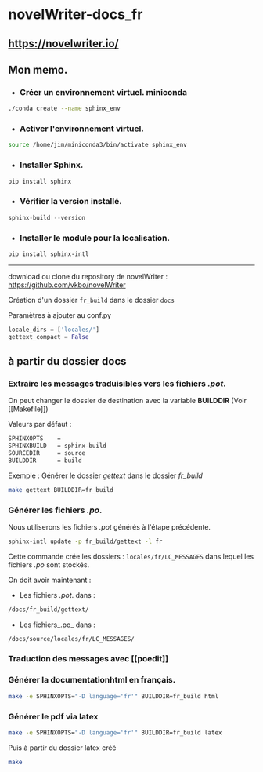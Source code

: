 # novelWriter-docs_fr
## https://novelwriter.io/
## Mon memo.

- ### Créer un environnement virtuel. miniconda
```bash
./conda create --name sphinx_env
```
- ### Activer l'environnement virtuel.
```bash
source /home/jim/miniconda3/bin/activate sphinx_env
```

- ### Installer Sphinx.
```python
pip install sphinx
```
- ### Vérifier la version installé.
```python
sphinx-build --version
```
- ### Installer le module pour la localisation.
```bash
pip install sphinx-intl
```

----
download ou clone du repository de novelWriter : https://github.com/vkbo/novelWriter

Création d'un dossier `fr_build` dans le dossier `docs`

Paramètres à ajouter au conf.py

```python
locale_dirs = ['locales/']
gettext_compact = False
```
## à partir du dossier docs

### Extraire les messages traduisibles vers les  fichiers _.pot_.

On peut changer le dossier de destination avec la variable **BUILDDIR** (Voir [[Makefile]])

Valeurs par défaut : 
```bash
SPHINXOPTS    =
SPHINXBUILD   = sphinx-build
SOURCEDIR     = source
BUILDDIR      = build
```

Exemple : Générer le dossier _gettext_ dans le dossier _fr_build_

```bash
make gettext BUILDDIR=fr_build
```
### Générer les fichiers _.po_.

Nous utiliserons les fichiers _.pot_ générés à l'étape précédente.

```bash
sphinx-intl update -p fr_build/gettext -l fr
```

Cette commande crée les dossiers : `locales/fr/LC_MESSAGES` dans lequel les fichiers _.po_ sont stockés.

On doit avoir maintenant :

- Les fichiers _.pot_. dans :

```bash
/docs/fr_build/gettext/
```

- Les fichiers_.po_ dans :

```bash
/docs/source/locales/fr/LC_MESSAGES/
```

### Traduction des messages avec [[poedit]]

### Générer la documentationhtml en français.

```bash
make -e SPHINXOPTS="-D language='fr'" BUILDDIR=fr_build html
```

### Générer le pdf via latex

```bash
make -e SPHINXOPTS="-D language='fr'" BUILDDIR=fr_build latex
```
Puis à partir du dossier latex créé
```bash
make
```